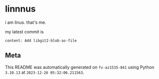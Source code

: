 # linnnus

i am linus. that's me.

my latest commit is

```
content: Add libgit2-blob-as-file
```

## Meta

This README was automatically generated on `fv-az1535-841` using Python
`3.10.13` at `2023-12-26 05:32:06.211563`.

